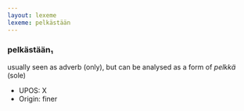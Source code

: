 ```yaml
---
layout: lexeme
lexeme: pelkästään
---
```


###  pelkästään₁

usually seen as adverb (only), but can be analysed as a form of *pelkkä* (sole)
* UPOS:  X
* Origin:  finer


